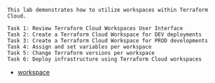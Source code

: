 
```

This lab demonstrates how to utilize workspaces within Terraform Cloud.

Task 1: Review Terraform Cloud Workspaces User Interface
Task 2: Create a Terraform Cloud Workspace for DEV deployments
Task 3: Create a Terraform Cloud Workspace for PROD developments
Task 4: Assign and set variables per workspace
Task 5: Change Terraform versions per workspace
Task 6: Deploy infrastructure using Terraform Cloud workspaces

```

- [workspace](https://github.com/btkrausen/hashicorp/blob/master/terraform/Hands-On%20Labs/Section%2010%20-%20Understand%20Terraform%20Cloud%20Capabilities/03%20-%20Terraform_Cloud_Workspaces.md)

